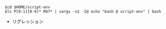```
$cd $HOME/script-env
$ls P[0-1][0-9]* R07* | xargs -n1 -I@ echo "bash @ script-env" | bash
```
- リグレッション

